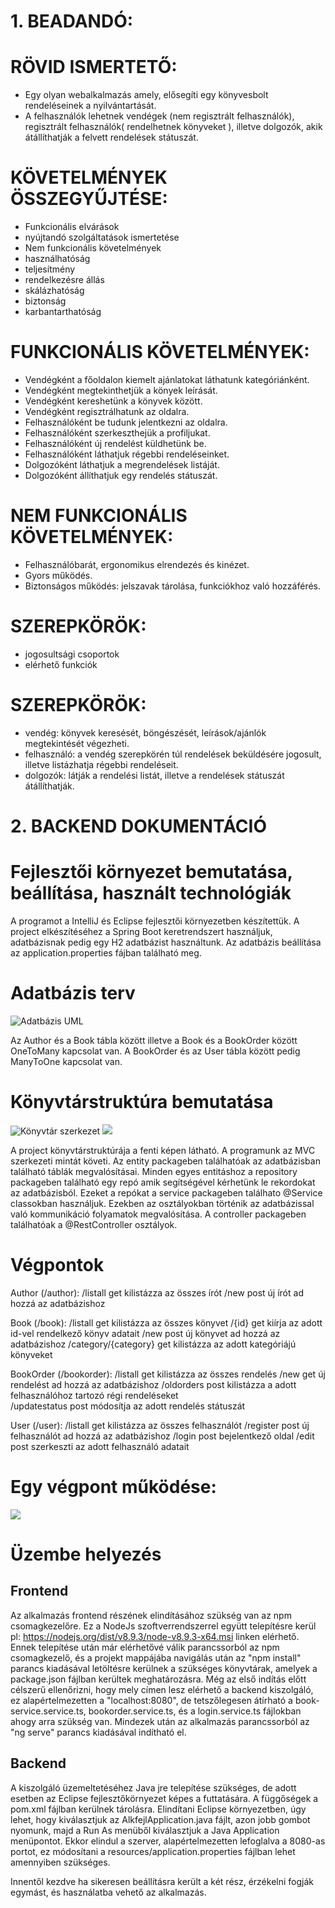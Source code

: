 # 1. BEADANDÓ:

# RÖVID ISMERTETŐ:

 - Egy olyan webalkalmazás amely, elősegíti egy könyvesbolt rendeléseinek a nyilvántartását.
 - A felhasználók lehetnek vendégek (nem regisztrált felhasználók), regisztrált felhasználók( rendelhetnek könyveket ), illetve dolgozók, akik átállíthatják a felvett rendelések státuszát.
 

# KÖVETELMÉNYEK ÖSSZEGYŰJTÉSE:

-  Funkcionális elvárások
-  nyújtandó szolgáltatások ismertetése
-  Nem funkcionális követelmények
-  használhatóság
-  teljesítmény
-  rendelkezésre állás
-  skálázhatóság
-  biztonság
-  karbantarthatóság
  
# FUNKCIONÁLIS KÖVETELMÉNYEK:

-  Vendégként a főoldalon kiemelt ajánlatokat láthatunk kategóriánként.
-  Vendégként megtekinthetjük a könyek leírását.
-  Vendégként kereshetünk a könyvek között.
-  Vendégként regisztrálhatunk az oldalra.
-  Felhasználóként be tudunk jelentkezni az oldalra.
-  Felhasználóként szerkeszthejük a profiljukat.
-  Felhasználóként új rendelést küldhetünk be.
-  Felhasználóként láthatjuk régebbi rendeléseinket.
-  Dolgozóként láthatjuk a megrendelések listáját.
-  Dolgozóként állíthatjuk egy rendelés státuszát.
  
# NEM FUNKCIONÁLIS KÖVETELMÉNYEK:

-  Felhasználóbarát, ergonomikus elrendezés és kinézet.
-  Gyors működés.
-  Biztonságos működés: jelszavak tárolása, funkciókhoz való hozzáférés.
  
# SZEREPKÖRÖK:

-  jogosultsági csoportok
-  elérhető funkciók
  
# SZEREPKÖRÖK:

-  vendég: könyvek keresését, böngészését, leírások/ajánlók megtekintését végezheti.
-  felhasználó: a vendég szerepkörén túl rendelések beküldésére jogosult, illetve listázhatja régebbi rendeléseit.
-  dolgozók: látják a rendelési listát, illetve a rendelések státuszát átállíthatják.
 
# 2. BACKEND DOKUMENTÁCIÓ

# Fejlesztői környezet bemutatása, beállítása, használt technológiák

A programot a IntelliJ és Eclipse fejlesztői környezetben készítettük. A project elkészítéséhez a Spring Boot keretrendszert használjuk, adatbázisnak pedig egy H2 adatbázist használtunk. Az adatbázis beállítása az application.properties fájban található meg.

# Adatbázis terv

![Adatbázis UML](/image/AlkfejlUML.png)

Az Author és a Book tábla között illetve a Book és a BookOrder között OneToMany kapcsolat van. A BookOrder és az User tábla között pedig ManyToOne kapcsolat van.

# Könyvtárstruktúra bemutatása

![Könyvtár szerkezet](/image/konyvtar1.png)
![](/image/konyvtar2.png)


A project könyvtárstruktúrája a fenti képen látható. A programunk az MVC szerkezeti mintát követi. Az entity packageben találhatóak az adatbázisban található táblák megvalósításai. Minden egyes entitáshoz a repository packageben található egy repó amik segítségével kérhetünk le rekordokat az adatbázisból. Ezeket a repókat a service packageben találhato @Service classokban használjuk. Ezekben az osztályokban történik az adatbázissal való kommunikáció folyamatok megvalósítása. A controller packageben találhatóak a @RestController osztályok.

# Végpontok

Author (/author):
 /listall             get    kilistázza az összes írót
 /new                 post   új írót ad hozzá az adatbázishoz
 
 Book (/book):
 /listall             get    kilistázza az összes könyvet
 /{id}                get    kiírja az adott id-vel rendelkező könyv adatait
 /new                 post   új könyvet ad hozzá az adatbázishoz
 /category/{category} get    kilistázza az adott kategóriájú könyveket
 
 BookOrder (/bookorder):
 /listall             get   kilistázza az összes rendelés
 /new                 get   új rendelést ad hozzá az adatbázishoz
 /oldorders           post  kilistázza a adott felhasználóhoz tartozó régi rendeléseket  
 /updatestatus        post  módosítja az adott rendelés státuszát
 
 User (/user):
 /listall             get   kilistázza az összes felhasználót
 /register            post  új felhasználót ad hozzá az adatbázishoz
 /login               post  bejelentkező oldal
 /edit                post  szerkeszti az adott felhasználó adatait
 
# Egy végpont működése:

![](/image/Vegpontszeq.png)
 

# Üzembe helyezés
## Frontend
Az alkalmazás frontend részének elindításához szükség van az npm csomagkezelőre. Ez a NodeJs szoftverrendszerrel együtt telepítésre kerül pl: https://nodejs.org/dist/v8.9.3/node-v8.9.3-x64.msi linken elérhető.
Ennek telepítése után már elérhetővé válik parancssorból az npm csomagkezelő, és a projekt mappájába navigálás után az "npm install" parancs kiadásával letöltésre kerülnek a szükséges könyvtárak, amelyek a package.json fájlban kerültek meghatározásra.
Még az első indítás előtt célszerű ellenőrizni, hogy mely címen lesz elérhető a backend kiszolgáló, ez alapértelmezetten a "localhost:8080", de tetszőlegesen átírható a book-service.service.ts, bookorder.service.ts, és a login.service.ts fájlokban ahogy arra szükség van.
Mindezek után az alkalmazás parancssorból az "ng serve" parancs kiadásával indítható el.

## Backend
A kiszolgáló üzemeltetéséhez Java jre telepítése szükséges, de adott esetben az Eclipse fejlesztőkörnyezet képes a futtatására.
A függőségek a pom.xml fájlban kerülnek tárolásra.
Elindítani Eclipse környezetben, úgy lehet, hogy kiválasztjuk az AlkfejlApplication.java fájlt, azon jobb gombot nyomunk, majd a Run As menüből kiválasztjuk a Java Application menüpontot.
Ekkor elindul a szerver, alapértelmezetten lefoglalva a 8080-as portot, ez módosítani a resources/application.properties fájlban lehet amennyiben szükséges.

Innentől kezdve ha sikeresen beállításra került a két rész, érzékelni fogják egymást, és használatba vehető az alkalmazás.

